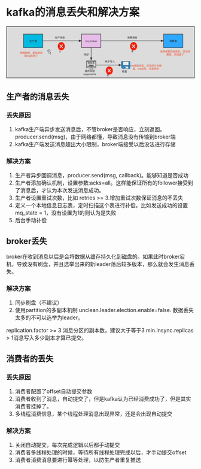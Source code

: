 # kafka的消息丢失和解决方案

![image](./kafka.png)
## 生产者的消息丢失

### 丢失原因
1. kafka生产端异步发送消息后，不管broker是否响应，立刻返回。producer.send(msg)，由于网络都懂，导致消息没有传输到broker端
2. kafka生产端发送消息超出大小限制，broker端接受以后没法进行存储

### 解决方案
1. 生产者异步回调消息，producer.send(msg, callback)。能够知道是否成功
2. 生产者添加确认机制，设置参数:acks=all。这样能保证所有的follower接受到了消息后，才认为本次发送消息成功。
3. 生产者设置重试次数，比如 retries >= 3.增加重试次数保证消息的不丢失
4. 定义一个本地信息日志表，定时扫描这个表进行补偿。比如发送成功的设置mq_state = 1，没有设置为1的则认为是失败
5. 后台手动补偿

## broker丢失
broker在收到消息以后是会将数据从缓存持久化到磁盘的。如果此时broker宕机，导致没有刷盘，并且选举出来的新leader落后较多版本，那么就会发生消息丢失。
### 解决方案
1. 同步刷盘（不建议）
2. 使用partition的多副本机制 unclean.leader.election.enable=false.
数据丢失太多的不可以选举为leader。

replication.factor >= 3 消息分区的副本数，建议大于等于3
min.insync.replicas > 1消息写入多少副本才算已提交。

## 消费者的丢失
### 丢失原因
1. 消费者配置了offset自动提交参数
2. 消费者收到了消息，自动提交了，但是kafka认为已经消费成功了，但是其实消费者挂掉了。
3. 多线程消费信息，某个线程处理消息出现异常，还是会出现自动提交

### 解决方案
1. 关闭自动提交，每次完成逻辑以后都手动提交
2. 消费者多线程处理的时候，等待所有线程处理完成以后，才手动提交offset
3. 消费者消费消息要进行幂等处理，以防生产者重复推送